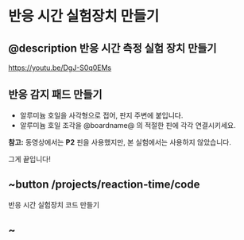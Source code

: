 # 반응 시간 실험장치 만들기

## @description 반응 시간 측정 실험 장치 만들기

https://youtu.be/DgJ-S0q0EMs

## 반응 감지 패드 만들기

* 알루미늄 호일을 사각형으로 접어, 판지 주변에 붙입니다.
* 알루미늄 호일 조각을 @boardname@ 의 적절한 핀에 각각 연결시키세요.

**참고:** 동영상에서는 **P2** 핀을 사용했지만, 본 실험에서는 사용하지 않았습니다.

그게 끝입니다!

## ~button /projects/reaction-time/code

반응 시간 실험장치 코드 만들기

## ~